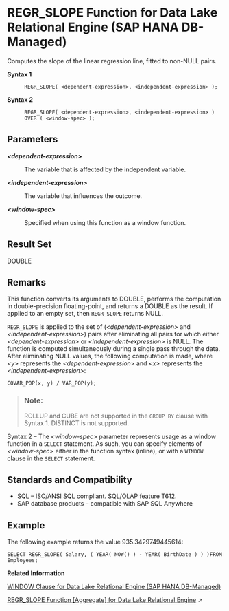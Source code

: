 <!-- loio2b3cc76a26a04898952576a65be0272f -->

# REGR\_SLOPE Function for Data Lake Relational Engine \(SAP HANA DB-Managed\)

Computes the slope of the linear regression line, fitted to non-NULL pairs.




<dl>
<dt><b>

Syntax 1

</b></dt>
<dd>

```
REGR_SLOPE( <dependent-expression>, <independent-expression> );
```



</dd><dt><b>

Syntax 2

</b></dt>
<dd>

```
REGR_SLOPE( <dependent-expression>, <independent-expression> )
OVER ( <window-spec> );
```



</dd>
</dl>



<a name="loio2b3cc76a26a04898952576a65be0272f__section_p15_xg5_vrb"/>

## Parameters


<dl>
<dt><b>

*<dependent-expression\>*

</b></dt>
<dd>

The variable that is affected by the independent variable.



</dd><dt><b>

*<independent-expression\>*

</b></dt>
<dd>

The variable that influences the outcome.



</dd><dt><b>

*<window-spec\>*

</b></dt>
<dd>

Specified when using this function as a window function.



</dd>
</dl>



<a name="loio2b3cc76a26a04898952576a65be0272f__section_vdk_yg5_vrb"/>

## Result Set

DOUBLE



<a name="loio2b3cc76a26a04898952576a65be0272f__section_mrc_zg5_vrb"/>

## Remarks

This function converts its arguments to DOUBLE, performs the computation in double-precision floating-point, and returns a DOUBLE as the result. If applied to an empty set, then `REGR_SLOPE` returns NULL.

`REGR_SLOPE` is applied to the set of \(*<dependent-expression\>* and *<independent-expression\>*\) pairs after eliminating all pairs for which either *<dependent-expression\>* or *<independent-expression\>* is NULL. The function is computed simultaneously during a single pass through the data. After eliminating NULL values, the following computation is made, where *<y\>* represents the *<dependent-expression\>* and *<x\>* represents the *<independent-expression\>*:

```
COVAR_POP(x, y) / VAR_POP(y);
```

> ### Note:  
> ROLLUP and CUBE are not supported in the `GROUP BY` clause with Syntax 1. DISTINCT is not supported.

Syntax 2 – The *<window-spec\>* parameter represents usage as a window function in a `SELECT` statement. As such, you can specify elements of *<window-spec\>* either in the function syntax \(inline\), or with a `WINDOW` clause in the `SELECT` statement.



<a name="loio2b3cc76a26a04898952576a65be0272f__section_vkr_zg5_vrb"/>

## Standards and Compatibility

-   SQL – ISO/ANSI SQL compliant. SQL/OLAP feature T612.
-   SAP database products – compatible with SAP SQL Anywhere



<a name="loio2b3cc76a26a04898952576a65be0272f__section_vxd_1h5_vrb"/>

## Example

The following example returns the value 935.3429749445614:

```
SELECT REGR_SLOPE( Salary, ( YEAR( NOW() ) - YEAR( BirthDate ) ) )FROM Employees;
```

**Related Information**  


[WINDOW Clause for Data Lake Relational Engine \(SAP HANA DB-Managed\)](../030-sql-statements/window-clause-for-data-lake-relational-engine-sap-hana-db-managed-c83b61b.md "Defines all or part of a window for use with window functions such as AVG and RANK in a SELECT statement.")

[REGR_SLOPE Function \[Aggregate\] for Data Lake Relational Engine](https://help.sap.com/viewer/19b3964099384f178ad08f2d348232a9/2024_1_QRC/en-US/a57647a684f21015af3cb26e82eae9cd.html "Computes the slope of the linear regression line, fitted to non-NULL pairs.") :arrow_upper_right:

